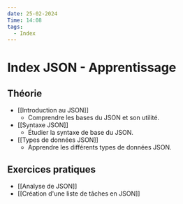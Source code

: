 ```yaml
---
date: 25-02-2024
Time: 14:08
tags:
  - Index
---
```

# Index JSON - Apprentissage

## Théorie

- [[Introduction au JSON]]
  - Comprendre les bases du JSON et son utilité.
- [[Syntaxe JSON]]
  - Étudier la syntaxe de base du JSON.
- [[Types de données JSON]]
  - Apprendre les différents types de données JSON.

## Exercices pratiques

- [[Analyse de JSON]]
- [[Création d'une liste de tâches en JSON]]


